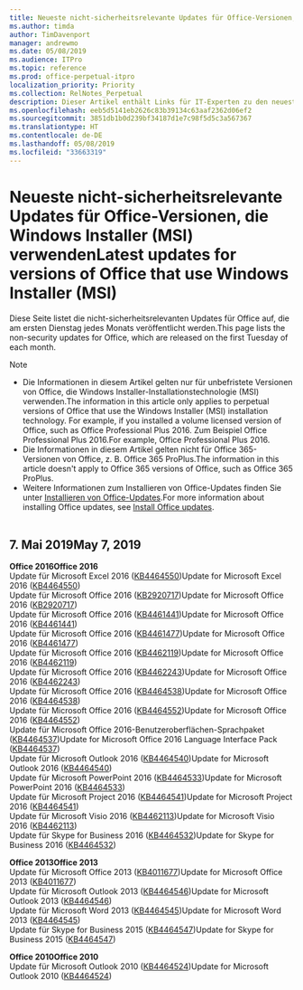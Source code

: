 ```yaml
---
title: Neueste nicht-sicherheitsrelevante Updates für Office-Versionen, die Windows Installer (MSI) verwenden
ms.author: timda
author: TimDavenport
manager: andrewmo
ms.date: 05/08/2019
ms.audience: ITPro
ms.topic: reference
ms.prod: office-perpetual-itpro
localization_priority: Priority
ms.collection: RelNotes_Perpetual
description: Dieser Artikel enthält Links für IT-Experten zu den neuesten nicht-sicherheitsrelevanten Updateinformationen für dauerhafte Versionen von Office 2016, Office 2013 und Office 2010
ms.openlocfilehash: eeb5d5141eb2626c83b39134c63aaf2362d06ef2
ms.sourcegitcommit: 3851db1b0d239bf34187d1e7c98f5d5c3a567367
ms.translationtype: HT
ms.contentlocale: de-DE
ms.lasthandoff: 05/08/2019
ms.locfileid: "33663319"
---
```

# <a name="latest-non-security-updates-for-versions-of-office-that-use-windows-installer-msi"></a><span data-ttu-id="07e46-103">Neueste nicht-sicherheitsrelevante Updates für Office-Versionen, die Windows Installer (MSI) verwenden</span><span class="sxs-lookup"><span data-stu-id="07e46-103">Latest updates for versions of Office that use Windows Installer (MSI)</span></span>

<span data-ttu-id="07e46-104">Diese Seite listet die nicht-sicherheitsrelevanten Updates für Office auf, die am ersten Dienstag jedes Monats veröffentlicht werden.</span><span class="sxs-lookup"><span data-stu-id="07e46-104">This page lists the non-security updates for Office, which are released on the first Tuesday of each month.</span></span>

> [!NOTE]
> - <span data-ttu-id="07e46-105">Die Informationen in diesem Artikel gelten nur für unbefristete Versionen von Office, die Windows Installer-Installationstechnologie (MSI) verwenden.</span><span class="sxs-lookup"><span data-stu-id="07e46-105">The information in this article only applies to perpetual versions of Office that use the Windows Installer (MSI) installation technology. For example, if you installed a volume licensed version of Office, such as Office Professional Plus 2016.</span></span> <span data-ttu-id="07e46-106">Zum Beispiel Office Professional Plus 2016.</span><span class="sxs-lookup"><span data-stu-id="07e46-106">For example, Office Professional Plus 2016.</span></span>
> - <span data-ttu-id="07e46-107">Die Informationen in diesem Artikel gelten nicht für Office 365-Versionen von Office, z. B. Office 365 ProPlus.</span><span class="sxs-lookup"><span data-stu-id="07e46-107">The information in this article doesn't apply to Office 365 versions of Office, such as Office 365 ProPlus.</span></span>
> - <span data-ttu-id="07e46-108">Weitere Informationen zum Installieren von Office-Updates finden Sie unter [Installieren von Office-Updates](https://support.office.com/article/2ab296f3-7f03-43a2-8e50-46de917611c5).</span><span class="sxs-lookup"><span data-stu-id="07e46-108">For more information about installing Office updates, see [Install Office updates](https://support.office.com/article/2ab296f3-7f03-43a2-8e50-46de917611c5).</span></span>
<br/><br/>

## <a name="may-7-2019"></a><span data-ttu-id="07e46-109">7. Mai 2019</span><span class="sxs-lookup"><span data-stu-id="07e46-109">May 7, 2019</span></span>

<span data-ttu-id="07e46-110">**Office 2016**</span><span class="sxs-lookup"><span data-stu-id="07e46-110">**Office 2016**</span></span><br/>
<span data-ttu-id="07e46-111">Update für Microsoft Excel 2016 ([KB4464550](https://support.microsoft.com/help/4464550))</span><span class="sxs-lookup"><span data-stu-id="07e46-111">Update for Microsoft Excel 2016 ([KB4464550](https://support.microsoft.com/help/4464550))</span></span><br/>
<span data-ttu-id="07e46-112">Update für Microsoft Office 2016 ([KB2920717](https://support.microsoft.com/help/2920717))</span><span class="sxs-lookup"><span data-stu-id="07e46-112">Update for Microsoft Office 2016 ([KB2920717](https://support.microsoft.com/help/2920717))</span></span><br/>
<span data-ttu-id="07e46-113">Update für Microsoft Office 2016 ([KB4461441](https://support.microsoft.com/help/4461441))</span><span class="sxs-lookup"><span data-stu-id="07e46-113">Update for Microsoft Office 2016 ([KB4461441](https://support.microsoft.com/help/4461441))</span></span><br/>
<span data-ttu-id="07e46-114">Update für Microsoft Office 2016 ([KB4461477](https://support.microsoft.com/help/4461477))</span><span class="sxs-lookup"><span data-stu-id="07e46-114">Update for Microsoft Office 2016 ([KB4461477](https://support.microsoft.com/help/4461477))</span></span><br/>
<span data-ttu-id="07e46-115">Update für Microsoft Office 2016 ([KB4462119](https://support.microsoft.com/help/4462119))</span><span class="sxs-lookup"><span data-stu-id="07e46-115">Update for Microsoft Office 2016 ([KB4462119](https://support.microsoft.com/help/4462119))</span></span><br/>
<span data-ttu-id="07e46-116">Update für Microsoft Office 2016 ([KB4462243](https://support.microsoft.com/help/4462243))</span><span class="sxs-lookup"><span data-stu-id="07e46-116">Update for Microsoft Office 2016 ([KB4462243](https://support.microsoft.com/help/4462243))</span></span><br/>
<span data-ttu-id="07e46-117">Update für Microsoft Office 2016 ([KB4464538](https://support.microsoft.com/help/4464538))</span><span class="sxs-lookup"><span data-stu-id="07e46-117">Update for Microsoft Office 2016 ([KB4464538](https://support.microsoft.com/help/4464538))</span></span><br/>
<span data-ttu-id="07e46-118">Update für Microsoft Office 2016 ([KB4464552](https://support.microsoft.com/help/4464552))</span><span class="sxs-lookup"><span data-stu-id="07e46-118">Update for Microsoft Office 2016 ([KB4464552](https://support.microsoft.com/help/4464552))</span></span><br/>
<span data-ttu-id="07e46-119">Update für Microsoft Office 2016-Benutzeroberflächen-Sprachpaket ([KB4464537](https://support.microsoft.com/help/4464537))</span><span class="sxs-lookup"><span data-stu-id="07e46-119">Update for Microsoft Office 2016 Language Interface Pack ([KB4464537](https://support.microsoft.com/help/4464537))</span></span><br/>
<span data-ttu-id="07e46-120">Update für Microsoft Outlook 2016 ([KB4464540](https://support.microsoft.com/help/4464540))</span><span class="sxs-lookup"><span data-stu-id="07e46-120">Update for Microsoft Outlook 2016 ([KB4464540](https://support.microsoft.com/help/4464540))</span></span><br/>
<span data-ttu-id="07e46-121">Update für Microsoft PowerPoint 2016 ([KB4464533](https://support.microsoft.com/help/4464533))</span><span class="sxs-lookup"><span data-stu-id="07e46-121">Update for Microsoft PowerPoint 2016 ([KB4464533](https://support.microsoft.com/help/4464533))</span></span><br/>
<span data-ttu-id="07e46-122">Update für Microsoft Project 2016 ([KB4464541](https://support.microsoft.com/help/4464541))</span><span class="sxs-lookup"><span data-stu-id="07e46-122">Update for Microsoft Project 2016 ([KB4464541](https://support.microsoft.com/help/4464541))</span></span><br/>
<span data-ttu-id="07e46-123">Update für Microsoft Visio 2016 ([KB4462113](https://support.microsoft.com/help/4462113))</span><span class="sxs-lookup"><span data-stu-id="07e46-123">Update for Microsoft Visio 2016 ([KB4462113](https://support.microsoft.com/help/4462113))</span></span><br/>
<span data-ttu-id="07e46-124">Update für Skype for Business 2016 ([KB4464532](https://support.microsoft.com/help/4464532))</span><span class="sxs-lookup"><span data-stu-id="07e46-124">Update for Skype for Business 2016 ([KB4464532](https://support.microsoft.com/help/4464532))</span></span><br/>

<span data-ttu-id="07e46-125">**Office 2013**</span><span class="sxs-lookup"><span data-stu-id="07e46-125">**Office 2013**</span></span><br/>
<span data-ttu-id="07e46-126">Update für Microsoft Office 2013 ([KB4011677](https://support.microsoft.com/help/4011677))</span><span class="sxs-lookup"><span data-stu-id="07e46-126">Update for Microsoft Office 2013 ([KB4011677](https://support.microsoft.com/help/4011677))</span></span><br/>
<span data-ttu-id="07e46-127">Update für Microsoft Outlook 2013 ([KB4464546](https://support.microsoft.com/help/4464546))</span><span class="sxs-lookup"><span data-stu-id="07e46-127">Update for Microsoft Outlook 2013 ([KB4464546](https://support.microsoft.com/help/4464546))</span></span><br/>
<span data-ttu-id="07e46-128">Update für Microsoft Word 2013 ([KB4464545](https://support.microsoft.com/help/4464545))</span><span class="sxs-lookup"><span data-stu-id="07e46-128">Update for Microsoft Word 2013 ([KB4464545](https://support.microsoft.com/help/4464545))</span></span><br/>
<span data-ttu-id="07e46-129">Update für Skype for Business 2015 ([KB4464547](https://support.microsoft.com/help/4464547))</span><span class="sxs-lookup"><span data-stu-id="07e46-129">Update for Skype for Business 2015 ([KB4464547](https://support.microsoft.com/help/4464547))</span></span><br/>

<span data-ttu-id="07e46-130">**Office 2010**</span><span class="sxs-lookup"><span data-stu-id="07e46-130">**Office 2010**</span></span><br/>
<span data-ttu-id="07e46-131">Update für Microsoft Outlook 2010 ([KB4464524](https://support.microsoft.com/help/4464524))</span><span class="sxs-lookup"><span data-stu-id="07e46-131">Update for Microsoft Outlook 2010 ([KB4464524](https://support.microsoft.com/help/4464524))</span></span>